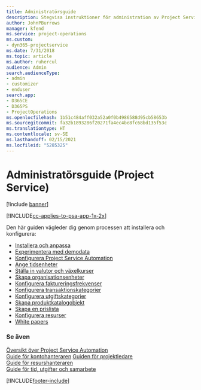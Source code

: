 ```yaml
---
title: Administratörsguide
description: Stegvisa instruktioner för administration av Project Service
author: JohnPBurrows
manager: kfend
ms.service: project-operations
ms.custom:
- dyn365-projectservice
ms.date: 7/31/2018
ms.topic: article
ms.author: ruhercul
audience: Admin
search.audienceType:
- admin
- customizer
- enduser
search.app:
- D365CE
- D365PS
- ProjectOperations
ms.openlocfilehash: 1b51c484aff032a52a0f0b4986588d95cb58653b
ms.sourcegitcommit: fa32b1893286f20271fa4ec4be8fc68bd135f53c
ms.translationtype: HT
ms.contentlocale: sv-SE
ms.lasthandoff: 02/15/2021
ms.locfileid: "5285325"
---
```

# <a name="administrator-guide-project-service"></a>Administratörsguide (Project Service)

[!include [banner](../includes/psa-now-project-operations.md)]

[!INCLUDE[cc-applies-to-psa-app-1x-2x](../includes/cc-applies-to-psa-app-1x-2x.md)]

Den här guiden vägleder dig genom processen att installera och konfigurera:  
  
- [Installera och anpassa](install-customize.md)
- [Experimentera med demodata](use-demo-data.md)
- [Konfigurera Project Service Automation](configure.md)
- [Ange tidsenheter](set-up-time-units.md)
- [Ställa in valutor och växelkurser](set-up-currencies-exchange-rates.md)
- [Skapa organisationsenheter](create-organizational-units.md)
- [Konfigurera faktureringsfrekvenser](set-up-invoice-frequencies.md)
- [Konfigurera transaktionskategorier](configure-transaction-categories.md)
- [Konfigurera utgiftskategorier](configure-expense-categories.md)
- [Skapa produktkatalogobjekt](create-product-catalog-items.md)
- [Skapa en prislista](create-price-list.md)
- [Konfigurera resurser](set-up-resources.md)
- [White papers](white-papers.md)
  
### <a name="see-also"></a>Se även  
 [Översikt över Project Service Automation](../psa/overview.md)    
 [Guide för kontohanteraren](../psa/account-manager-guide.md) [Guiden för projektledare](../psa/project-manager-guide.md)   
 [Guide för resurshanteraren](../psa/resource-manager-guide.md)   
 [Guide för tid, utgifter och samarbete](../psa/time-expense-collaboration-guide.md)


[!INCLUDE[footer-include](../includes/footer-banner.md)]
